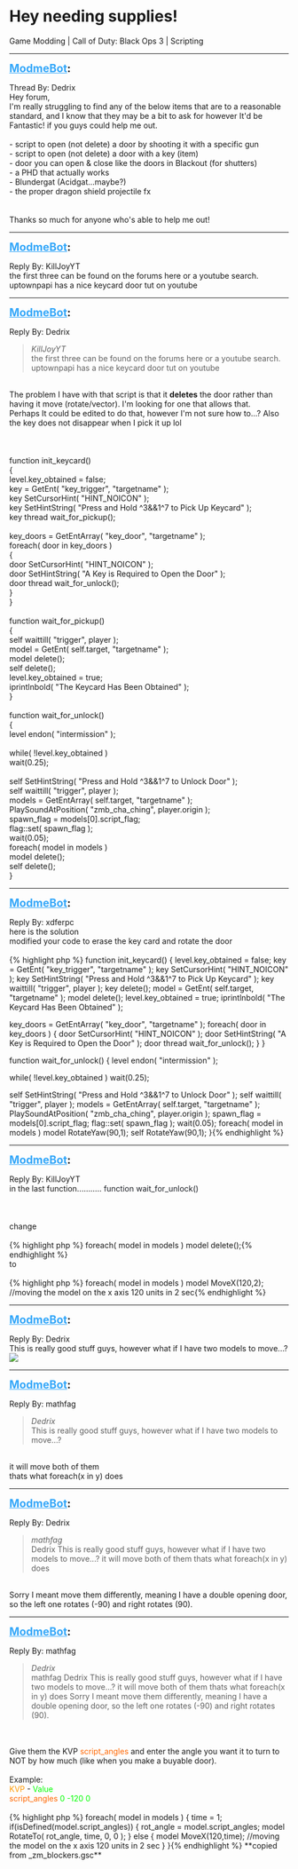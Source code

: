 # Hey needing supplies!
Game Modding | Call of Duty: Black Ops 3 | Scripting

---
<strong style="font-size: 1.4em;"><span style="text-decoration: underline;text-decoration-color: #34a7f9;"><span style="color:#34a7f9;">ModmeBot</span></span>:</strong>

<p>Thread By: Dedrix<br />Hey forum,<br />I&#39;m really struggling to find any of the below items that are to a reasonable standard, and I know that they may be a bit to ask for however It&#39;d be Fantastic! if you guys could help me out.<br /> <br />- script to open (not delete) a door by shooting it with a specific gun<br />- script to open (not delete) a door with a key (item)<br />- door you can open &amp; close like the doors in Blackout (for shutters)<br />- a PHD that actually works<br />- Blundergat (Acidgat...maybe?)<br />- the proper dragon shield projectile fx<br /><br /><br />Thanks so much for anyone who&#39;s able to help me out!</p>

---
<strong style="font-size: 1.4em;"><span style="text-decoration: underline;text-decoration-color: #34a7f9;"><span style="color:#34a7f9;">ModmeBot</span></span>:</strong>

<p>Reply By: KillJoyYT<br />the first three can be found on the forums here or a youtube search. uptownpapi has a nice keycard door tut on youtube</p>

---
<strong style="font-size: 1.4em;"><span style="text-decoration: underline;text-decoration-color: #34a7f9;"><span style="color:#34a7f9;">ModmeBot</span></span>:</strong>

<p>Reply By: Dedrix<br /><blockquote><em>KillJoyYT</em><br />the first three can be found on the forums here or a youtube search. uptownpapi has a nice keycard door tut on youtube</blockquote><br /> The problem I have with that script is that it <strong>deletes</strong> the door rather than having it move (rotate/vector). I&#39;m looking for one that allows that.<br />Perhaps It could be edited to do that, however I&#39;m not sure how to...? Also the key does not disappear when I pick it up lol<br /> <br /> <br /><br />
function init_keycard()<br />{<br /> level.key_obtained = false;<br /> key = GetEnt( &quot;key_trigger&quot;, &quot;targetname&quot; );<br /> key SetCursorHint( &quot;HINT_NOICON&quot; );<br /> key SetHintString( &quot;Press and Hold ^3&amp;&amp;1^7 to Pick Up Keycard&quot; );<br /> key thread wait_for_pickup();<br /> <br /> key_doors = GetEntArray( &quot;key_door&quot;, &quot;targetname&quot; );<br /> foreach( door in key_doors )<br /> {<br /> door SetCursorHint( &quot;HINT_NOICON&quot; );<br /> door SetHintString( &quot;A Key is Required to Open the Door&quot; );<br /> door thread wait_for_unlock();<br /> }<br />}<br /> <br />function wait_for_pickup()<br />{<br /> self waittill( &quot;trigger&quot;, player );<br /> model = GetEnt( self.target, &quot;targetname&quot; );<br /> model delete();<br /> self delete();<br /> level.key_obtained = true;<br /> iprintlnbold( &quot;The Keycard Has Been Obtained&quot; );<br />}<br /> <br />function wait_for_unlock()<br />{<br /> level endon( &quot;intermission&quot; );<br /> <br /> while( !level.key_obtained )<br /> wait(0.25);<br /> <br /> self SetHintString( &quot;Press and Hold ^3&amp;&amp;1^7 to Unlock Door&quot; );<br /> self waittill( &quot;trigger&quot;, player );<br /> models = GetEntArray( self.target, &quot;targetname&quot; );<br /> PlaySoundAtPosition( &quot;zmb_cha_ching&quot;, player.origin );<br /> spawn_flag = models[0].script_flag;<br /> flag::set( spawn_flag );<br /> wait(0.05);<br /> foreach( model in models )<br /> model delete();<br /> self delete();<br />}
</p>

---
<strong style="font-size: 1.4em;"><span style="text-decoration: underline;text-decoration-color: #34a7f9;"><span style="color:#34a7f9;">ModmeBot</span></span>:</strong>

<p>Reply By: xdferpc<br />here is the solution<br />modified your code to erase the key card and rotate the door<br /> <br />{% highlight php %}
function init_keycard()
{
level.key_obtained = false;
key = GetEnt( "key_trigger", "targetname" );
key SetCursorHint( "HINT_NOICON" );
key SetHintString( "Press and Hold ^3&amp;&amp;1^7 to Pick Up Keycard" );
key waittill( "trigger", player );
key delete();
model = GetEnt( self.target, "targetname" );
model delete();
level.key_obtained = true;
iprintlnbold( "The Keycard Has Been Obtained" );

key_doors = GetEntArray( "key_door", "targetname" );
foreach( door in key_doors )
{
door SetCursorHint( "HINT_NOICON" );
door SetHintString( "A Key is Required to Open the Door" );
door thread wait_for_unlock();
}
}



function wait_for_unlock()
{
level endon( "intermission" );

while( !level.key_obtained )
wait(0.25);

self SetHintString( "Press and Hold ^3&amp;&amp;1^7 to Unlock Door" );
self waittill( "trigger", player );
models = GetEntArray( self.target, "targetname" );
PlaySoundAtPosition( "zmb_cha_ching", player.origin );
spawn_flag = models[0].script_flag;
flag::set( spawn_flag );
wait(0.05);
foreach( model in models )
model RotateYaw(90,1);
self RotateYaw(90,1);
}{% endhighlight %}
</p>

---
<strong style="font-size: 1.4em;"><span style="text-decoration: underline;text-decoration-color: #34a7f9;"><span style="color:#34a7f9;">ModmeBot</span></span>:</strong>

<p>Reply By: KillJoyYT<br />in the last function...…….. <span style="color:#1e2127;">function wait_for_unlock()</span> <br /> <br /> <br /> <br />change<br /> <br />{% highlight php %}
foreach( model in models )
model delete();{% endhighlight %}
 <br />to<br /> <br />{% highlight php %}
foreach( model in models )
model MoveX(120,2); //moving the model on the x axis 120 units in 2 sec{% endhighlight %}
</p>

---
<strong style="font-size: 1.4em;"><span style="text-decoration: underline;text-decoration-color: #34a7f9;"><span style="color:#34a7f9;">ModmeBot</span></span>:</strong>

<p>Reply By: Dedrix<br />This is really good stuff guys, however what if I have two models to move...?<img style="max-width: 500px;" src="//modme.co/emoticons/wassat.png"></p>

---
<strong style="font-size: 1.4em;"><span style="text-decoration: underline;text-decoration-color: #34a7f9;"><span style="color:#34a7f9;">ModmeBot</span></span>:</strong>

<p>Reply By: mathfag<br /><blockquote><em>Dedrix</em><br />This is really good stuff guys, however what if I have two models to move...?</blockquote><br /> it will move both of them<br />thats what foreach(x in y) does</p>

---
<strong style="font-size: 1.4em;"><span style="text-decoration: underline;text-decoration-color: #34a7f9;"><span style="color:#34a7f9;">ModmeBot</span></span>:</strong>

<p>Reply By: Dedrix<br /><blockquote><em>mathfag</em><br />Dedrix This is really good stuff guys, however what if I have two models to move...?  it will move both of them thats what foreach(x in y) does</blockquote><br /> Sorry I meant move them differently, meaning I have a double opening door, so the left one rotates (-90) and right rotates (90).</p>

---
<strong style="font-size: 1.4em;"><span style="text-decoration: underline;text-decoration-color: #34a7f9;"><span style="color:#34a7f9;">ModmeBot</span></span>:</strong>

<p>Reply By: mathfag<br /><blockquote><em>Dedrix</em><br />mathfag Dedrix This is really good stuff guys, however what if I have two models to move...?  it will move both of them thats what foreach(x in y) does  Sorry I meant move them differently, meaning I have a double opening door, so the left one rotates (-90) and right rotates (90).</blockquote><br /> <br />Give them the KVP <span style="color:#ff6600;">script_angles</span> and enter the angle you want it to turn to NOT by how much (like when you make a buyable door).<br /> <br />Example:<br /><span style="color:#ff9900;">KVP</span> - <span style="color:#00ff00;">Value</span><br /><span style="color:#ff6600;">script_angles </span> <span style="color:#00ff00;">0 -120 0</span><br /> <br />{% highlight php %}
foreach( model in models )
	{
	time = 1; 
	if(isDefined(model.script_angles))
		{
		rot_angle = model.script_angles;
		model RotateTo( rot_angle, time, 0, 0 ); 
		}
	else
		{
		model MoveX(120,time); //moving the model on the x axis 120 units in 2 sec
		}
	}{% endhighlight %}
**copied from _zm_blockers.gsc**</p>
